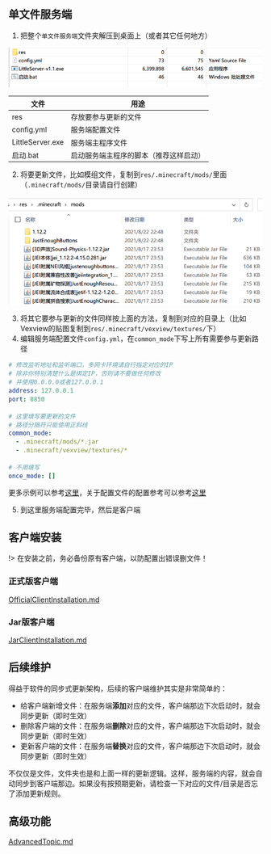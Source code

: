 ## 单文件服务端

1. 把整个`单文件服务端`文件夹解压到桌面上（或者其它任何地方）

![image-20210822232737615](assets/littleserver-all-files.png)

| 文件             | 用途                                   |
| ---------------- | -------------------------------------- |
| res              | 存放要参与更新的文件                   |
| config.yml       | 服务端配置文件                         |
| LittleServer.exe | 服务端主程序文件                       |
| 启动.bat         | 启动服务端主程序的脚本（推荐这样启动） |

2. 将要更新文件，比如模组文件，复制到`res/.minecraft/mods/`里面（`.minecraft/mods/`目录请自行创建）

![image-20210822233040650](assets/littleserver-inside-mods.png)

3. 将其它要参与更新的文件同样按上面的方法，复制到对应的目录上（比如Vexview的贴图复制到`res/.minecraft/vexview/textures/`下）
4. 编辑服务端配置文件`config.yml`，在`common_mode`下写上所有需要参与更新路径

```yaml
# 修改监听地址和监听端口，多网卡环境请自行指定对应的IP
# 除非你特别清楚什么是绑定IP，否则请不要做任何修改
# 并使用0.0.0.0或者127.0.0.1
address: 127.0.0.1
port: 8850

# 这里填写要更新的文件
# 路径分隔符只能使用正斜线
common_mode:
  - .minecraft/mods/*.jar
  - .minecraft/vexview/textures/*

# 不用填写
once_mode: []
```

更多示例可以参考[这里](ServerConfigurationExamples.md)，关于配置文件的配置参考可以参考[这里](ServerConfigurationReference.md)

5. 到这里服务端配置完毕，然后是客户端

## 客户端安装

!> 在安装之前，务必备份原有客户端，以防配置出错误删文件！

<!-- tabs:start -->

### **正式版客户端**

[OfficialClientInstallation.md](OfficialClientInstallation.md ':include')

### **Jar版客户端**

[JarClientInstallation.md](JarClientInstallation.md ':include')

<!-- tabs:end -->

## 后续维护

得益于软件的同步式更新架构，后续的客户端维护其实是非常简单的：

+ 给客户端新增文件：在服务端**添加**对应的文件，客户端那边下次启动时，就会同步更新（即时生效）
+ 删除客户端的文件：在服务端**删除**对应的文件，客户端那边下次启动时，就会同步更新（即时生效）
+ 更新客户端的文件：在服务端**替换**对应的文件，客户端那边下次启动时，就会同步更新（即时生效）

不仅仅是文件，文件夹也是和上面一样的更新逻辑。这样，服务端的内容，就会自动同步到客户端那边。如果没有按预期更新，请检查一下对应的文件/目录是否忘了添加更新规则。

## 高级功能

[AdvancedTopic.md](AdvancedTopic.md ':include')